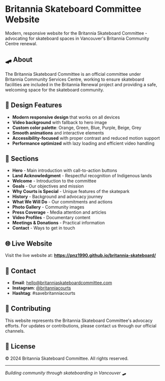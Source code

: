 # Britannia Skateboard Committee Website

Modern, responsive website for the Britannia Skateboard Committee - advocating for skateboard spaces in Vancouver's Britannia Community Centre renewal.

## 🛹 About

The Britannia Skateboard Committee is an official committee under Britannia Community Services Centre, working to ensure skateboard facilities are included in the Britannia Renewal project and providing a safe, welcoming space for the skateboard community.

## 🎨 Design Features

- **Modern responsive design** that works on all devices
- **Video background** with fallback to hero image
- **Custom color palette**: Orange, Green, Blue, Purple, Beige, Grey
- **Smooth animations** and interactive elements
- **Accessibility-focused** with proper contrast and reduced motion support
- **Performance optimized** with lazy loading and efficient video handling

## 📱 Sections

- **Hero** - Main introduction with call-to-action buttons
- **Land Acknowledgment** - Respectful recognition of Indigenous lands
- **Welcome** - Introduction to the committee
- **Goals** - Our objectives and mission
- **Why Courts is Special** - Unique features of the skatepark
- **History** - Background and advocacy journey
- **What We Will Do** - Our commitments and actions
- **Photo Gallery** - Community images
- **Press Coverage** - Media attention and articles
- **Video Profiles** - Documentary content
- **Meetings & Donations** - Practical information
- **Contact** - Ways to get in touch

## 🌐 Live Website

Visit the live website at: **https://pnz1990.github.io/britannia-skateboard/**

## 📧 Contact

- **Email**: hello@britanniaskateboardcommittee.com
- **Instagram**: [@britanniacourts](https://www.instagram.com/britanniacourts/)
- **Hashtag**: #savebritanniacourts

## 🤝 Contributing

This website represents the Britannia Skateboard Committee's advocacy efforts. For updates or contributions, please contact us through our official channels.

## 📄 License

© 2024 Britannia Skateboard Committee. All rights reserved.

---

*Building community through skateboarding in Vancouver* 🛹
